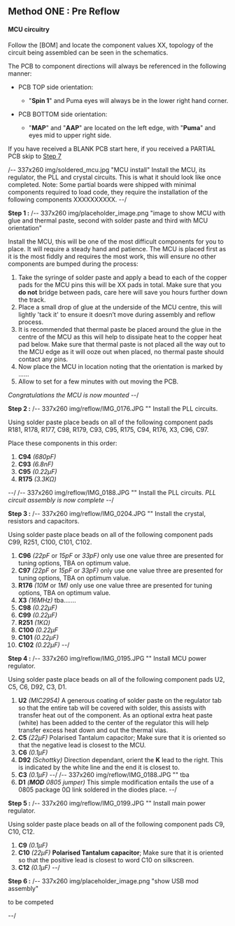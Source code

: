 ## Method ONE : Pre Reflow ##
#### MCU circuitry ####

Follow the [BOM] and locate the component values XX, topology of the circuit being assembled can be seen in the schematics.

The PCB to component directions will always be referenced in the following manner:

- PCB TOP side orientation: 
	- "**Spin 1**" and Puma eyes will always be in the lower right hand corner.

- PCB BOTTOM side orientation:
	- "**MAP**" and "**AAP**" are located on the left edge, with "**Puma**" and eyes mid to upper right side. 


If you have received a BLANK PCB start here, if you received a PARTIAL PCB skip to [Step 7](#assembly2_brv) 


/-- 337x260 img/soldered_mcu.jpg "MCU install" Install the MCU, its regulator, the PLL and crystal circuits. This is what it should look like once completed.
Note: Some partial boards were shipped with minimal components required to load code, they require the installation of the following components XXXXXXXXXX. --/

**Step 1 :** 
/-- 337x260 img/placeholder_image.png "image to show MCU with glue and thermal paste, second with solder paste and third with MCU orientation" 

Install the MCU, this will be one of the most difficult components for you to place. It will require a steady hand and patience. The MCU is placed first as it is the most fiddly and requires the most work, this will ensure no other components are bumped during the process:

 1. Take the syringe of solder paste and apply a bead to each of the copper pads for the MCU pins this will be XX pads in total. Make sure that you **do not** bridge between pads, care here will save you hours further down the track.
 2. Place a small drop of glue at the underside of the MCU centre, this will lightly 'tack it' to ensure it doesn’t move during assembly and reflow process.
 3. It is recommended that thermal paste be placed around the glue in the centre of the MCU as this will help to dissipate heat to the copper heat pad below. Make sure that thermal paste is not placed all the way out to the MCU edge as it will ooze out when placed, no thermal paste should contact any pins.
 4. Now place the MCU in location noting that the orientation is marked by ...... 
 5. Allow to set for a few minutes with out moving the PCB.


*Congratulations the MCU is now mounted*
--/
	
**Step 2 :** 
/-- 337x260 img/reflow/IMG_0176.JPG "" Install the PLL circuits.

Using solder paste place beads on all of the following component pads R181, R178, R177, C98, R179, C93, C95, R175, C94, R176, X3, C96, C97.

Place these components in this order:

 1. **C94**  *(680pF)*
 2. **C93**  *(6.8nF)*
 3. **C95**  *(0.22µF)*
 4. **R175** *(3.3K&ohm;)*

--/
/-- 337x260 img/reflow/IMG_0188.JPG "" Install the PLL circuits.
*PLL circuit assembly is now complete*
--/

	
**Step 3 :** 
/-- 337x260 img/reflow/IMG_0204.JPG "" Install the crystal, resistors and capacitors.

Using solder paste place beads on all of the following component pads C99, R251, C100, C101, C102.

 1. **C96**  *(22pF* or *15pF* or *33pF)* only use one value three are presented for tuning options, TBA on optimum value.
 2. **C97**  *(22pF* or *15pF* or *33pF)* only use one value three are presented for tuning options, TBA on optimum value.
 3. **R176** *(10M* or *1M)* only use one value three are presented for tuning options, TBA on optimum value.
 4. **X3**   *(16MHz)* tba.......
 5. **C98**  *(0.22µF)*
 6. **C99**  *(0.22µF)*
 7. **R251** *(1K&ohm;)*
 8. **C100** *(0.22µF*
 9. **C101** *(0.22µF)*
10. **C102** *(0.22µF)*
--/

**Step 4 :** 
/-- 337x260 img/reflow/IMG_0195.JPG "" Install MCU power regulator.

Using solder paste place beads on all of the following component pads U2, C5, C6, D92, C3, D1.

 1. **U2** *(MIC2954)* A generous coating of solder paste on the regulator tab so that the entire tab will be covered with solder, this assists with transfer heat out of the component. As an optional extra heat paste (white) has been added to the center of the regulator this will help transfer excess heat down and out the thermal vias.
 2. **C5** *(22µF)* Polarised Tantalum capacitor; Make sure that it is oriented so that the negative lead is closest to the MCU.
 3. **C6** *(0.1µF)* 
 4. **D92** *(Schottky)* Direction dependant, orient the **K** lead to the right. This is indicated by the white line and the end it is closest to. 
 5. **C3** *(0.1µF)* 
--/ 
/-- 337x260 img/reflow/IMG_0188.JPG "" tba
 6. **D1** *(**MOD** 0805 jumper)* This simple modification entails the use of a 0805 package 0&ohm; link soldered in the diodes place.
--/

**Step 5 :** 
/-- 337x260 img/reflow/IMG_0199.JPG "" Install main power regulator.

Using solder paste place beads on all of the following component pads C9, C10, C12.

 1. **C9**  *(0.1µF)*
 2. **C10** *(22µF)* **Polarised Tantalum capacitor**; Make sure that it is oriented so that the positive lead is closest to word C10 on silkscreen.
 3. **C12** *(0.1µF)*
--/

**Step 6 :**
/-- 337x260 img/placeholder_image.png "show USB mod assembly" 

to be competed

--/

